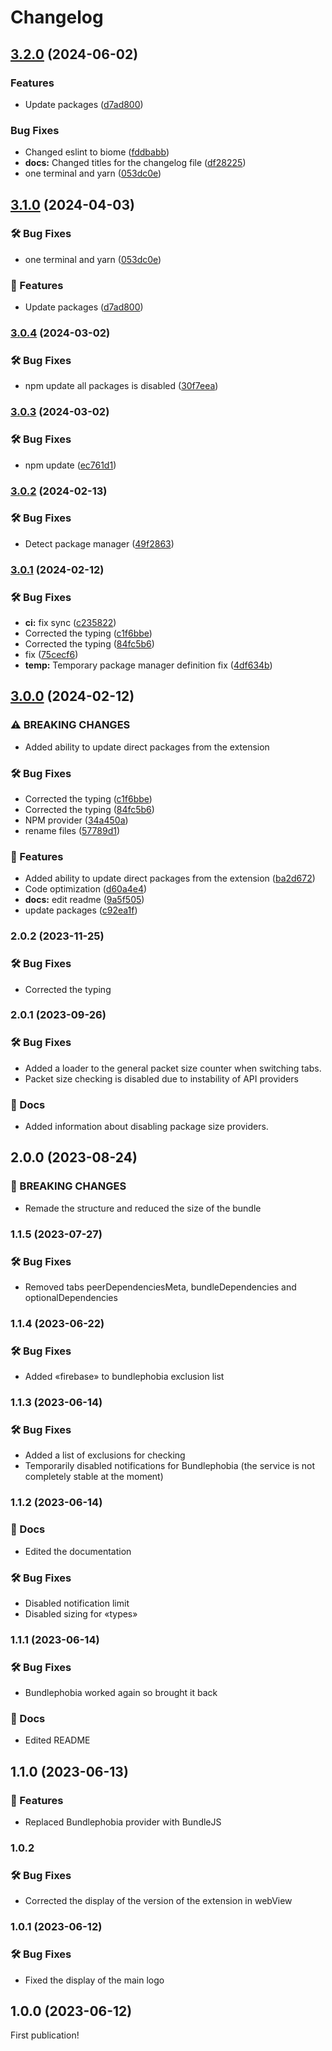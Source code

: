 # Changelog

## [3.2.0](https://github.com/Pilaton/vscode-npm-lens-support/compare/v3.0.4...v3.2.0) (2024-06-02)

### Features

- Update packages ([d7ad800](https://github.com/Pilaton/vscode-npm-lens-support/commit/d7ad800cb0af8f6a3b389902927848210ed3ee14))

### Bug Fixes

- Changed eslint to biome ([fddbabb](https://github.com/Pilaton/vscode-npm-lens-support/commit/fddbabb69fa597746a0f8cc9e0d854ef5a9c677a))
- **docs:** Changed titles for the changelog file ([df28225](https://github.com/Pilaton/vscode-npm-lens-support/commit/df28225a6bd79c73a2c4b1f20aceabf73a259d29))
- one terminal and yarn ([053dc0e](https://github.com/Pilaton/vscode-npm-lens-support/commit/053dc0e2d4649de1e2b6faf8a2dfba2b5d773cd3))

## [3.1.0](https://github.com/Pilaton/vscode-npm-lens-support/compare/v3.0.4...v3.1.0) (2024-04-03)

### 🛠️ Bug Fixes

- one terminal and yarn ([053dc0e](https://github.com/Pilaton/vscode-npm-lens-support/commit/053dc0e2d4649de1e2b6faf8a2dfba2b5d773cd3))

### 🎉 Features

- Update packages ([d7ad800](https://github.com/Pilaton/vscode-npm-lens-support/commit/d7ad800cb0af8f6a3b389902927848210ed3ee14))

### [3.0.4](https://github.com/Pilaton/vscode-npm-lens-support/compare/v2.0.1...v3.0.4) (2024-03-02)

### 🛠️ Bug Fixes

- npm update all packages is disabled ([30f7eea](https://github.com/Pilaton/vscode-npm-lens-support/commit/30f7eea1fc2867da25d695b3713f335c0f04b67d))

### [3.0.3](https://github.com/Pilaton/vscode-npm-lens-support/compare/v2.0.1...v3.0.3) (2024-03-02)

### 🛠️ Bug Fixes

- npm update ([ec761d1](https://github.com/Pilaton/vscode-npm-lens-support/commit/ec761d1f2fadad29b6803567613b0ab41b3fbcfa))

### [3.0.2](https://github.com/Pilaton/vscode-npm-lens-support/compare/v2.0.1...v3.0.2) (2024-02-13)

### 🛠️ Bug Fixes

- Detect package manager ([49f2863](https://github.com/Pilaton/vscode-npm-lens-support/commit/49f2863776e5fafb0857b8f14007a74700cdcd72))

### [3.0.1](https://github.com/Pilaton/vscode-npm-lens-support/compare/v2.0.1...v3.0.1) (2024-02-12)

### 🛠️ Bug Fixes

- **ci:** fix sync ([c235822](https://github.com/Pilaton/vscode-npm-lens-support/commit/c235822ff99277b37db163b958a91ba14fcd8776))
- Corrected the typing ([c1f6bbe](https://github.com/Pilaton/vscode-npm-lens-support/commit/c1f6bbe062276f32c903bd288e064cfd80640a25))
- Corrected the typing ([84fc5b6](https://github.com/Pilaton/vscode-npm-lens-support/commit/84fc5b6ce3198ed355ed022583b4f34d8da47f06))
- fix ([75cecf6](https://github.com/Pilaton/vscode-npm-lens-support/commit/75cecf6fe20cde2a52c43ce723246eb946b19810))
- **temp:** Temporary package manager definition fix ([4df634b](https://github.com/Pilaton/vscode-npm-lens-support/commit/4df634b199b34dae230aecd3d94b62552de3d4b8))

## [3.0.0](https://github.com/Pilaton/vscode-npm-lens-support/compare/v2.0.1...v3.0.0) (2024-02-12)

### ⚠ BREAKING CHANGES

- Added ability to update direct packages from the extension

### 🛠️ Bug Fixes

- Corrected the typing ([c1f6bbe](https://github.com/Pilaton/vscode-npm-lens-support/commit/c1f6bbe062276f32c903bd288e064cfd80640a25))
- Corrected the typing ([84fc5b6](https://github.com/Pilaton/vscode-npm-lens-support/commit/84fc5b6ce3198ed355ed022583b4f34d8da47f06))
- NPM provider ([34a450a](https://github.com/Pilaton/vscode-npm-lens-support/commit/34a450a5c9797a18ea03b418b87097a07867b2b6))
- rename files ([57789d1](https://github.com/Pilaton/vscode-npm-lens-support/commit/57789d18f0008560984da3a78adfc69471ef4870))

### 🎉 Features

- Added ability to update direct packages from the extension ([ba2d672](https://github.com/Pilaton/vscode-npm-lens-support/commit/ba2d6724cb8c9b135e1b5a736b79d36611be0a0b))
- Code optimization ([d60a4e4](https://github.com/Pilaton/vscode-npm-lens-support/commit/d60a4e41dc37c2e505e2b33dc70c26be824a30ad))
- **docs:** edit readme ([9a5f505](https://github.com/Pilaton/vscode-npm-lens-support/commit/9a5f505f04ecafc2cbb516f3aa3de60cad656710))
- update packages ([c92ea1f](https://github.com/Pilaton/vscode-npm-lens-support/commit/c92ea1ff534d96ec8b7456c8915312342b91102b))

### 2.0.2 (2023-11-25)

### 🛠️ Bug Fixes

- Corrected the typing

### 2.0.1 (2023-09-26)

### 🛠️ Bug Fixes

- Added a loader to the general packet size counter when switching tabs.
- Packet size checking is disabled due to instability of API providers

### 📝 Docs

- Added information about disabling package size providers.

## 2.0.0 (2023-08-24)

### 🎉 BREAKING CHANGES

- Remade the structure and reduced the size of the bundle

### 1.1.5 (2023-07-27)

### 🛠️ Bug Fixes

- Removed tabs peerDependenciesMeta, bundleDependencies and optionalDependencies

### 1.1.4 (2023-06-22)

### 🛠️ Bug Fixes

- Added «firebase» to bundlephobia exclusion list

### 1.1.3 (2023-06-14)

### 🛠️ Bug Fixes

- Added a list of exclusions for checking
- Temporarily disabled notifications for Bundlephobia (the service is not completely stable at the moment)

### 1.1.2 (2023-06-14)

### 📝 Docs

- Edited the documentation

### 🛠️ Bug Fixes

- Disabled notification limit
- Disabled sizing for «types»

### 1.1.1 (2023-06-14)

### 🛠️ Bug Fixes

- Bundlephobia worked again so brought it back

### 📝 Docs

- Edited README

## 1.1.0 (2023-06-13)

### 🎉 Features

- Replaced Bundlephobia provider with BundleJS

### 1.0.2

### 🛠️ Bug Fixes

- Corrected the display of the version of the extension in webView

### 1.0.1 (2023-06-12)

### 🛠️ Bug Fixes

- Fixed the display of the main logo

## 1.0.0 (2023-06-12)

First publication!
